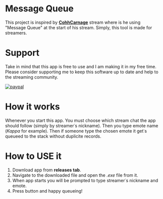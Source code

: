# Message Queue
This project is inspired by [**CohhCarnage**](https://www.twitch.tv/cohhcarnage) stream where is he using "Message Queue" at the start of his stream. Simply, this tool is made for streamers. 

# Support
Take in mind that this app is free to use and I am making it in my free time. Please consider supporting me to keep this software up to date and help to the streaming community.

[![paypal](https://www.paypalobjects.com/en_US/i/btn/btn_donateCC_LG.gif)](https://www.paypal.com/cgi-bin/webscr?cmd=_s-xclick&hosted_button_id=YRC4A9CAHSPHW)

# How it works
Whenever you start this app. You must choose which stream chat the app should follow (simply by streamer˙s nickname). Then you type emote name (*Kappa* for example). Then if someone type the chosen emote it get˙s queueed to the stack without duplicite records.

# How to USE it
1. Download app from **releases tab**.
2. Navigate to the downloaded file and open the *.exe* file from it.
3. When app starts you will be prompted to type streamer˙s nickname and emote.
4. Press button and happy queueing!